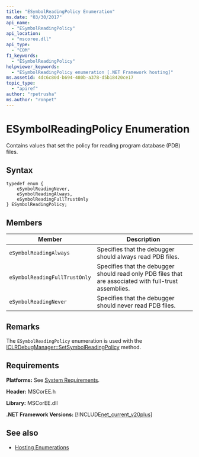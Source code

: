 ```yaml
---
title: "ESymbolReadingPolicy Enumeration"
ms.date: "03/30/2017"
api_name: 
  - "ESymbolReadingPolicy"
api_location: 
  - "mscoree.dll"
api_type: 
  - "COM"
f1_keywords: 
  - "ESymbolReadingPolicy"
helpviewer_keywords: 
  - "ESymbolReadingPolicy enumeration [.NET Framework hosting]"
ms.assetid: 4dc6c80d-b694-480b-a378-d5b18420ce17
topic_type: 
  - "apiref"
author: "rpetrusha"
ms.author: "ronpet"
---
```

# ESymbolReadingPolicy Enumeration
Contains values that set the policy for reading program database (PDB) files.  
  
## Syntax  
  
```  
typedef enum {  
    eSymbolReadingNever,  
    eSymbolReadingAlways,  
    eSymbolReadingFullTrustOnly  
} ESymbolReadingPolicy;  
```  
  
## Members  
  
|Member|Description|  
|------------|-----------------|  
|`eSymbolReadingAlways`|Specifies that the debugger should always read PDB files.|  
|`eSymbolReadingFullTrustOnly`|Specifies that the debugger should read only PDB files that are associated with full-trust assemblies.|  
|`eSymbolReadingNever`|Specifies that the debugger should never read PDB files.|  
  
## Remarks  
 The `ESymbolReadingPolicy` enumeration is used with the [ICLRDebugManager::SetSymbolReadingPolicy](../../../../docs/framework/unmanaged-api/hosting/iclrdebugmanager-setsymbolreadingpolicy-method.md) method.  
  
## Requirements  
 **Platforms:** See [System Requirements](../../../../docs/framework/get-started/system-requirements.md).  
  
 **Header:** MSCorEE.h  
  
 **Library:** MSCorEE.dll  
  
 **.NET Framework Versions:** [!INCLUDE[net_current_v20plus](../../../../includes/net-current-v20plus-md.md)]  
  
## See also
- [Hosting Enumerations](../../../../docs/framework/unmanaged-api/hosting/hosting-enumerations.md)
